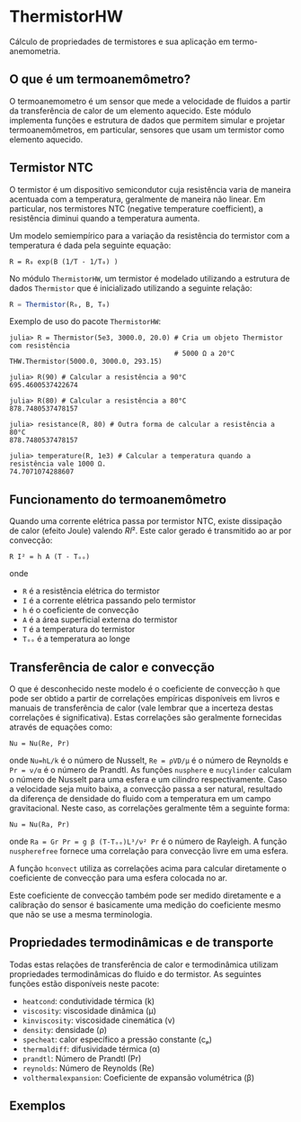 # ThermistorHW

Cálculo de propriedades de termistores e sua aplicação em 
termo-anemometria.

## O que é um termoanemômetro? 

O termoanemometro é um sensor que mede a velocidade de fluidos a partir da transferência de calor
de um elemento aquecido. Este módulo implementa funções e estrutura de dados que permitem
simular e projetar termoanemômetros, em particular, sensores que usam um termistor como 
elemento aquecido. 

## Termistor NTC

O termistor é um dispositivo semicondutor cuja resistência varia de maneira acentuada 
com a temperatura, geralmente de maneira não linear. Em particular, nos termistores NTC 
(negative temperature coefficient), a resistência diminui quando a temperatura aumenta.

Um modelo semiempírico para a variação da resistência do termistor com a temperatura é dada
pela seguinte equação:

```
R = R₀ exp(B (1/T - 1/T₀) )
```

No módulo `ThermistorHW`, um termistor é modelado utilizando a estrutura de dados `Thermistor`
que é inicializado utilizando a seguinte relação:

```julia
R = Thermistor(R₀, B, T₀)
```
Exemplo de uso do pacote `ThermistorHW`:

```
julia> R = Thermistor(5e3, 3000.0, 20.0) # Cria um objeto Thermistor com resistência
                                         # 5000 Ω a 20°C
THW.Thermistor(5000.0, 3000.0, 293.15)

julia> R(90) # Calcular a resistência a 90°C
695.4600537422674

julia> R(80) # Calcular a resistência a 80°C
878.7480537478157

julia> resistance(R, 80) # Outra forma de calcular a resistência a 80°C
878.7480537478157

julia> temperature(R, 1e3) # Calcular a temperatura quando a resistência vale 1000 Ω.
74.7071074288607
```


## Funcionamento do termoanemômetro

Quando uma corrente elétrica passa por termistor NTC, existe dissipação de calor (efeito Joule) valendo $R I²$. Este calor gerado é transmitido ao ar por convecção:

```
R I² = h A (T - Tₒₒ)
```

onde
 * `R` é a resistência elétrica do termistor
 * `I` é a corrente elétrica passando pelo termistor
 * `h` é o coeficiente de convecção
 * `A` é a área superficial externa do termistor
 * `T` é a temperatura do termistor
 * `Tₒₒ` é a temperatura ao longe

## Transferência de calor e convecção

O que é desconhecido neste modelo é o coeficiente de convecção `h` que pode ser obtido
a partir de correlações empíricas disponíveis em livros e manuais de transferência
de calor (vale lembrar que a incerteza destas correlações é significativa). Estas
correlações são geralmente fornecidas através de equações como:

```
Nu = Nu(Re, Pr)
```
onde `Nu=hL/k` é o número de Nusselt, `Re = ρVD/μ` é o número de Reynolds e `Pr = ν/α` é
o número de Prandtl. As funções `nusphere` e `nucylinder` calculam o número de Nusselt para
uma esfera e um cilindro respectivamente. Caso a velocidade seja muito baixa, a convecção
passa a ser natural, resultado da diferença de densidade do fluido com a temperatura em
um campo gravitacional. Neste caso, as correlações geralmente têm a seguinte forma:

```
Nu = Nu(Ra, Pr)
```
onde `Ra = Gr Pr = g β (T-Tₒₒ)L³/ν² Pr` é o número de Rayleigh. A função `nuspherefree` fornece
uma correlação para convecção livre em uma esfera.

A função `hconvect` utiliza as correlações acima para calcular diretamente o coeficiente de
convecção para uma esfera colocada no ar.

Este coeficiente de convecção também pode ser medido diretamente e a calibração do sensor
é basicamente uma medição do coeficiente mesmo que não se use a mesma terminologia.



## Propriedades termodinâmicas e de transporte

Todas estas relações de transferência de calor e termodinâmica utilizam propriedades
termodinâmicas do fluido e do termistor. As seguintes funções estão disponíveis neste pacote:

 * `heatcond`: condutividade térmica (k)
 * `viscosity`: viscosidade dinâmica (μ)
 * `kinviscosity`: viscosidade cinemática (ν)
 * `density`: densidade (ρ)
 * `specheat`: calor específico a pressão constante (cₚ)
 * `thermaldiff`: difusividade térmica (α)
 * `prandtl`: Número de Prandtl (Pr)
 * `reynolds`: Número de Reynolds (Re)
 * `volthermalexpansion`: Coeficiente de expansão volumétrica (β)

## Exemplos
